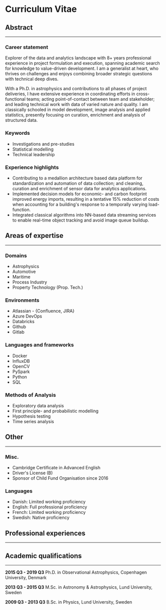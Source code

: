 # Curriculum Vitae

## Abstract

---

### Career statement
Explorer of the data and analytics landscape with 8+ years professional experience in project formulation and execution,
spanning academic search for knowledge to value-driven development.
I am a generalist at heart, who thrives on challenges and enjoys combining broader strategic questions with technical 
deep dives.

With a Ph.D. in astrophysics and contributions to all phases of project deliveries, I have extensive experience in 
coordinating efforts in cross-functional teams; acting point-of-contact between team and stakeholder; and leading 
technical work with data of varied nature and quality.
I am classically schooled in model development, image analysis and applied statistics, presently focusing on curation, 
enrichment and analysis of structured data.

### Keywords
- Investigations and pre-studies
- Statistical modelling
- Technical leadership

### Experience highlights
- Contributing to a medallion architecture based data platform for standardization and automation of data collection; 
and cleaning, curation and enrichment of sensor data for analytics applications.
- Implemented decision models for economic- and carbon footprint improved energy imports, 
resulting in a tentative 15% reduction of costs when accounting for a building's response to a temporally varying 
load-function.
- Integrated classical algorithms into NN-based data streaming services to enable real-time object tracking 
and avoid image queue buildup.


## Areas of expertise

---

### Domains
- Astrophysics
- Automotive
- Maritime
- Process Industry
- Property Technology (Prop. Tech.)

### Environments
- Atlassian - {Confluence, JIRA}
- Azure DevOps
- Databricks
- Github
- Gitlab

### Languages and frameworks
- Docker
- InfluxDB
- OpenCV
- PySpark
- Python
- SQL

### Methods of Analysis
- Exploratory data analysis
- First principle- and probabilistic modelling
- Hypothesis testing
- Time series analysis

## Other

---

### Misc.
- Cambridge Certificate in Advanced English
- Driver's License (B)
- Sponsor of Child Fund Organisation since 2016

### Languages
- Danish: Limited working proficiency
- English: Full professional proficiency
- French: Limited working proficiency
- Swedish: Native proficiency

## Professional experiences

---

## Academic qualifications

---

**2015 Q3 - 2019 Q3** Ph.D. in Observational Astrophysics, Copenhagen University, Denmark

**2013 Q3 - 2015 Q3** M.Sc. in Astronomy & Astrophysics, Lund University, Sweden

**2009 Q3 - 2013 Q3** B.Sc. in Physics, Lund University, Sweden